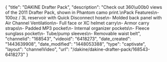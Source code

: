 {
    "title": "DAKINE Drafter Pack",
    "description": "Check out 360\u00b0 views of the 2011 Drafter Pack, shown in Phantom camo print.\nPack Features\n- 100oz \/ 3L reservoir with Quick Disconnect hose\n- Molded back panel with Air Channel Ventilation\n- Full face or XC helmet carry\n- Armor carry straps\n- Padded MP3 pocket\n- Internal organizer pockets\n- Fleece sunglass pocket\n- Tube\/pump sleeves\n- Removable waist belt",
    "channelid": "168543",
    "videoid": "6418273",
    "date_created": "1443639908",
    "date_modified": "1448053388",
    "type": "captivate",
    "layout": "channelVideo",
    "url": "\/dakine\/dakine-drafter-pack\/168543-6418273"
}